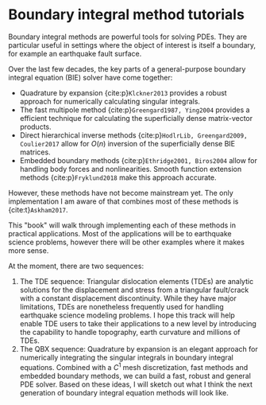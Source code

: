 Boundary integral method tutorials
============================

Boundary integral methods are powerful tools for solving PDEs. They are particular useful in settings where the object of interest is itself a boundary, for example an earthquake fault surface. 

Over the last few decades, the key parts of a general-purpose boundary integral equation (BIE) solver have come together:

* Quadrature by expansion {cite:p}`Klckner2013` provides a robust approach for numerically calculating singular integrals.
* The fast multipole method {cite:p}`Greengard1987, Ying2004` provides a efficient technique for calculating the superficially dense matrix-vector products. 
* Direct hierarchical inverse methods {cite:p}`HodlrLib, Greengard2009, Coulier2017` allow for $O(n)$ inversion of the superficially dense BIE matrices. 
* Embedded boundary methods {cite:p}`Ethridge2001, Biros2004` allow for handling body forces and nonlinearities. Smooth function extension methods {cite:p}`Fryklund2018` make this approach accurate.

However, these methods have not become mainstream yet. The only implementation I am aware of that combines most of these methods is {cite:t}`Askham2017`.

This "book" will walk through implementing each of these methods in practical applications. Most of the applications will be to earthquake science problems, however there will be other examples where it makes more sense.

At the moment, there are two sequences:
1. The TDE sequence: Triangular dislocation elements (TDEs) are analytic solutions for the displacement and stress from a triangular fault/crack with a constant displacement discontinuity. While they have major limitations, TDEs are nonetheless frequently used for handling earthquake science modeling problems. I hope this track will help enable TDE users to take their applications to a new level by introducing the capability to handle topography, earth curvature and millions of TDEs.
2. The QBX sequence: Quadrature by expansion is an elegant approach for numerically integrating the singular integrals in boundary integral equations. Combined with a $C^1$ mesh discretization, fast methods and embedded boundary methods, we can build a fast, robust and general PDE solver. Based on these ideas, I will sketch out what I think the next generation of boundary integral equation methods will look like.
